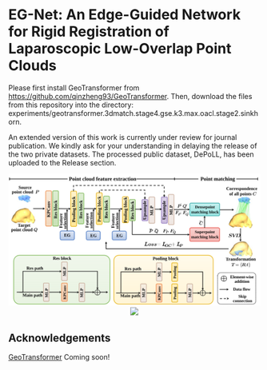 # EG-Net: An Edge-Guided Network for Rigid Registration of Laparoscopic Low-Overlap Point Clouds

Please first install GeoTransformer from https://github.com/qinzheng93/GeoTransformer.
Then, download the files from this repository into the directory:
experiments/geotransformer.3dmatch.stage4.gse.k3.max.oacl.stage2.sinkhorn.

An extended version of this work is currently under review for journal publication.
We kindly ask for your understanding in delaying the release of the two private datasets.
The processed public dataset, DePoLL, has been uploaded to the Release section.
<div align="center">
  <img src="/fig1.svg">
</div>
<div align="center">
  <img src="/fig2.svg">
</div>

## Acknowledgements
[GeoTransformer](https://github.com/qinzheng93/GeoTransformer)
Coming soon!

